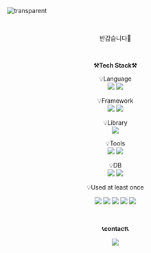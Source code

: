 ![transparent](https://capsule-render.vercel.app/api?type=transparent&fontColor=703ee5&text=Sunhee's%20GitHub&height=150&fontSize=60&fontAlign=50)

<br>


<p align="center">
반갑습니다👐<br>
</p>

<br>

<p align="center">
    <Strong>⚒️Tech Stack⚒️</Strong><br>
</p>

<p align="center" display="inline-block">
    💡Language <br>
    <img src="https://img.shields.io/badge/java-007396?style=for-the-badge&logo=java&logoColor=white">
    <img src="https://img.shields.io/badge/JSP-007396?style=for-the-badge&logo=jsp&logoColor=white">
</p>
<p align="center" display="inline-block">
    💡Framework <br>
    <img src="https://img.shields.io/badge/Spring-6DB33F?style=for-the-badge&logo=Spring&logoColor=white">
    <img src="https://img.shields.io/badge/bootstrap-7952B3?style=for-the-badge&logo=bootstrap&logoColor=white">
</p>
<p align="center" display="inline-block">
    💡Library <br>
    <img src="https://img.shields.io/badge/jquery-0769AD?style=for-the-badge&logo=jquery&logoColor=white">
    
</p>
<p align="center" display="inline-block">
    💡Tools <br>
    <img src="https://img.shields.io/badge/eclipseide-525C86?style=for-the-badge&logo=eclipseide&logoColor=white"> 
    <img src="https://img.shields.io/badge/visualstudiocode-007ACC?style=for-the-badge&logo=visualstudiocode&logoColor=white"> 
</p>
<p align="center" display="inline-block">
    💡DB <br>
    <img src="https://img.shields.io/badge/Oracle-F80000?style=for-the-badge&logo=oracle&logoColor=white">
    <img src="https://img.shields.io/badge/mysql-4479A1?style=for-the-badge&logo=mysql&logoColor=white">
</p>


<p align="center">
    💡Used at least once
</p>
<p align="center" display="inline-block">
  <img src="https://img.shields.io/badge/javascript-F7DF1E?style=for-the-badge&logo=javascript&logoColor=black">
  <img src="https://img.shields.io/badge/css-1572B6?style=for-the-badge&logo=css3&logoColor=white">
  <img src="https://img.shields.io/badge/html-E34F26?style=for-the-badge&logo=html5&logoColor=white">
  <img src="https://img.shields.io/badge/vue.js-4FC08D?style=for-the-badge&logo=vuedotjs&logoColor=white">
  <img src="https://img.shields.io/badge/Linux-FCC624?style=for-the-badge&logo=Linux&logoColor=white">
  
</p>

<br>
<p align="center">
    <Strong>📞contact📞</Strong><br>
</p>
<p align="center" display="inline-block">
    <img src="https://img.shields.io/badge/sunheedream@gmail.com-EA4335?style=for-the-badge&logo=gmail&logoColor=white"/>
</p>

